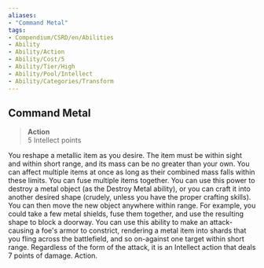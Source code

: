 ```yaml
---
aliases:
- "Command Metal"
tags:
- Compendium/CSRD/en/Abilities
- Ability
- Ability/Action
- Ability/Cost/5
- Ability/Tier/High
- Ability/Pool/Intellect
- Ability/Categories/Transform
---
```


  
## Command Metal  
>**Action**  
>5 Intellect points
  
You reshape a metallic item as you desire. The item must be within sight and within short range, and its mass can be no greater than your own. You can affect multiple items at once as long as their combined mass falls within these limits. You can fuse multiple items together. You can use this power to destroy a metal object (as the Destroy Metal ability), or you can craft it into another desired shape (crudely, unless you have the proper crafting skills). You can then move the new object anywhere within range. For example, you could take a few metal shields, fuse them together, and use the resulting shape to block a doorway. You can use this ability to make an attack-causing a foe's armor to constrict, rendering a metal item into shards that you fling across the battlefield, and so on-against one target within short range. Regardless of the form of the attack, it is an Intellect action that deals 7 points of damage. Action.